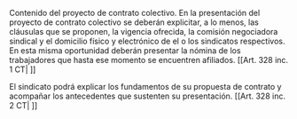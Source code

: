 Contenido del proyecto de contrato colectivo. En la presentación del proyecto de contrato colectivo se deberán explicitar, a lo menos, las cláusulas que se proponen, la vigencia ofrecida, la comisión negociadora sindical y el domicilio físico y electrónico de el o los sindicatos respectivos. En esta misma oportunidad deberán presentar la nómina de los trabajadores que hasta ese momento se encuentren afiliados. [[Art. 328 inc. 1 CT| ]]

El sindicato podrá explicar los fundamentos de su propuesta de contrato y acompañar los antecedentes que sustenten su presentación. [[Art. 328 inc. 2 CT| ]]